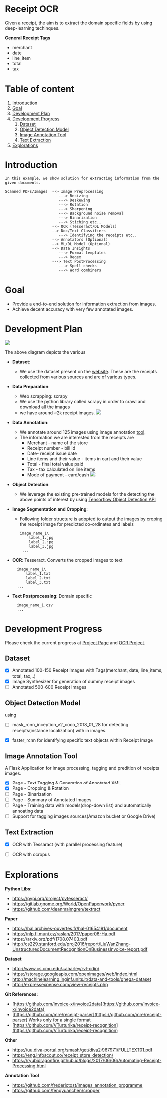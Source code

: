 # Receipt OCR

Given a receipt, the aim is to extract the domain specific fields by using deep-learning techinques.

__General Receipt Tags__

- merchant
- date
- line_item
- total
- tax

# Table of content

1. [Introduction](#introduction)
2. [Goal](#goal)
3. [Development Plan](#development-plan)
4. [Development Progress](#development-progress)
    1. [Dataset](dataset)
    2. [Object Detection Model](object_detection_model)
    3. [Image Annotation Tool](image_annotation_tool)
    4. [Text Extraction](text_extraction)
5. [Explorations](explorations)



# Introduction
	In this example, we show solution for extracting information from the given documents.
	

```
Scanned PDFs/Images  --> Image Preprocessing 
                        ---> Resizing
                        ---> Deskewing
                        ---> Rotation
                        ---> Sharpening 
                        ---> Background noise removal
                        ---> Binarization 
                        ---> Stiching etc.,
                     --> OCR (Tesseract/DL Models)
                     --> Doc/Text Classifiers
                        ---> Identifying the receipts etc.,
                     --> Annotators (Optional)
                     --> ML/DL Model (Optional)
                     --> Data Insights 
                        ---> Format templates
                        ---> Regex
                     ---> Text PostProcessing
                        ---> Spell checks
                        ---> Word combiners
```


<!-- _# AIM : Given a receipt, the aim is to extract the domain specific fields by using deep-learning techinques. -->

# Goal
- Provide a end-to-end solution for information extraction from images.
- Achieve decent accuracy with very few annotated images.


# Development Plan
![](./docs/images/block-diagram.jpg)

The above diagram depicts the various 

- __Dataset__:
    - We use the dataset present on the [website](http://expressexpense.com/view-receipts.php).
    These are the receipts collected from various sources and are of various types.
    
- __Data Preparation__:
    - Web scrapping: scrapy 
    - We use the python library called scrapy in order to crawl and download all the images
    - we have around ~2k receipt images.
    ![](./docs/images/ReceiptSwiss.jpg=250x)
    
- __Data Annotation__:
    - We annotate around 125 images using image annotation [tool](https://github.com/frederictost/images_annotation_programme). 
    - The information we are interested from the receipts are 
        - Merchant - name of the store
        - Receipt number - bill id
        - Date-  receipt issue date
        - Line items and their value - items in cart and their value
        - Total - final total value paid
        - Tax - tax calculated on line items
        - Mode of payment - card/cash
    ![](./docs/images/image-anno.png)
    
- __Object Detection__:
    - We leverage the existing pre-trained models for the detecting the above points of interest by using [Tensorflow Object Detection API](https://github.com/tensorflow/models/tree/master/research/object_detection)

- __Image Segmentation and Cropping__:
    - Following folder structure is adopted to output the images by croping the receipt image for predicted co-ordinates and labels
        ```
        image_name_1\
            label_1.jpg
            label_2.jpg
            label_3.jpg
         ...
        ```
- __OCR__: Tesseract. Converts the cropped images to text

        image_name_1\
            label_1.txt
            label_2.txt
            label_3.txt
        ...  
- __Text Postprocessing__: Domain specific 

        image_name_1.csv
        ...

 
# Development Progress

Please check the current progress at [Project Page](https://github.com/Imaginea/vitaFlow/projects/10) and [OCR Project](https://github.com/Imaginea/vitaFlow/projects/8).

## Dataset

- [x] Annotated 100-150 Receipt Images with Tags(merchant, date, line_items, total, tax,..)
- [x] Image Synthesizer for generation of dummy receipt images
- [ ] Annotated 500-600 Receipt Images

## Object Detection Model 


using
- [ ] mask_rcnn_inception_v2_coco_2018_01_28 for detecting receipts(instance localization) with in images.
- [x] faster_rcnn for identifying specific text objects within Receipt Image


## Image Annotation Tool
 
 A Flask Application for image processing, tagging and predition of receipts images.

- [x] Page - Text Tagging & Generation of Annotated XML
- [x] Page - Cropping & Rotation
- [ ] Page - Binarization 
- [ ] Page - Summary of Annotated Images
- [ ] Page - Training data with models(drop-down list) and automatically annoating data
- [ ] Support for tagging images sources(Amazon bucket or Google Drive)

## Text Extraction

- [x] OCR with Tessaract (with parallel processing feature)
- [ ] OCR with ocropus
 

# Explorations

**Python Libs:**
- https://pypi.org/project/pytesseract/
- https://gitlab.gnome.org/World/OpenPaperwork/pyocr
- https://github.com/deanmalmgren/textract

**Paper**
- https://hal.archives-ouvertes.fr/hal-01654191/document 
- https://nlp.fi.muni.cz/raslan/2017/paper06-Ha.pdf
- https://arxiv.org/pdf/1708.07403.pdf
- http://cs229.stanford.edu/proj2016/report/LiuWanZhang-UnstructuredDocumentRecognitionOnBusinessInvoice-report.pdf

**Dataset**
- http://www.cs.cmu.edu/~aharley/rvl-cdip/
- https://storage.googleapis.com/openimages/web/index.html
- http://machinelearning.inginf.units.it/data-and-tools/ghega-dataset
- http://expressexpense.com/view-receipts.php

**Git References:**
- [https://github.com/invoice-x/invoice2data](https://github.com/invoice-x/invoice2data)
- [https://github.com/mre/receipt-parser](https://github.com/mre/receipt-parser) Works only for a single format
- [https://github.com/VTurturika/receipt-recognition](https://github.com/VTurturika/receipt-recognition)

**Other**
- https://uu.diva-portal.org/smash/get/diva2:967971/FULLTEXT01.pdf
- https://eng.infoscout.co/receipt_store_detection/
- https://ryubidragonfire.github.io/blogs/2017/06/06/Automating-Receipt-Processing.html

**Annotation Tool**
- https://github.com/frederictost/images_annotation_programme
- https://github.com/fengyuanchen/cropper
